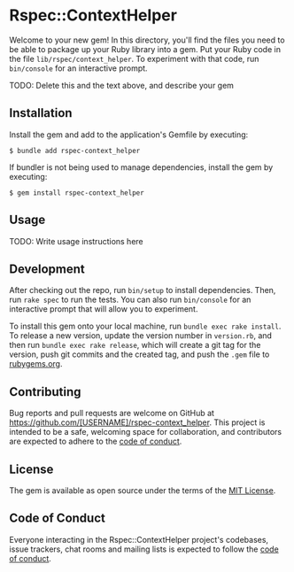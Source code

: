# Rspec::ContextHelper

Welcome to your new gem! In this directory, you'll find the files you need to be able to package up your Ruby library into a gem. Put your Ruby code in the file `lib/rspec/context_helper`. To experiment with that code, run `bin/console` for an interactive prompt.

TODO: Delete this and the text above, and describe your gem

## Installation

Install the gem and add to the application's Gemfile by executing:

    $ bundle add rspec-context_helper

If bundler is not being used to manage dependencies, install the gem by executing:

    $ gem install rspec-context_helper

## Usage

TODO: Write usage instructions here

## Development

After checking out the repo, run `bin/setup` to install dependencies. Then, run `rake spec` to run the tests. You can also run `bin/console` for an interactive prompt that will allow you to experiment.

To install this gem onto your local machine, run `bundle exec rake install`. To release a new version, update the version number in `version.rb`, and then run `bundle exec rake release`, which will create a git tag for the version, push git commits and the created tag, and push the `.gem` file to [rubygems.org](https://rubygems.org).

## Contributing

Bug reports and pull requests are welcome on GitHub at https://github.com/[USERNAME]/rspec-context_helper. This project is intended to be a safe, welcoming space for collaboration, and contributors are expected to adhere to the [code of conduct](https://github.com/[USERNAME]/rspec-context_helper/blob/master/CODE_OF_CONDUCT.md).

## License

The gem is available as open source under the terms of the [MIT License](https://opensource.org/licenses/MIT).

## Code of Conduct

Everyone interacting in the Rspec::ContextHelper project's codebases, issue trackers, chat rooms and mailing lists is expected to follow the [code of conduct](https://github.com/[USERNAME]/rspec-context_helper/blob/master/CODE_OF_CONDUCT.md).
